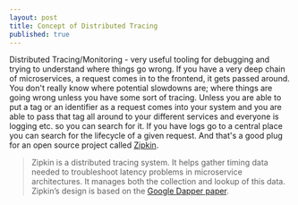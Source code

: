 ```yaml
---
layout: post
title: Concept of Distributed Tracing
published: true
---
```


Distributed Tracing/Monitoring - very useful tooling for debugging and trying to understand where things go wrong. If you have a very deep chain of microservices, a request comes in to the frontend, it gets passed around. You don't really know where potential slowdowns are; where things are going wrong unless you have some sort of tracing. Unless you are able to put a tag or an identifier as a request comes into your system and you are able to pass that tag all around to your different services and everyone is logging etc. so you can search for it. If you have logs go to a central place you can search for the lifecycle of a given request. And that's a good plug for an open source project called [Zipkin](https://zipkin.io/).

> Zipkin is a distributed tracing system. It helps gather timing data needed to troubleshoot latency problems in microservice architectures. It manages both the collection and lookup of this data. Zipkin’s design is based on the [Google Dapper paper](https://ai.google/research/pubs/pub36356).
